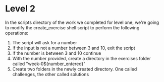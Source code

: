 # Level 2
In the scripts directory of the work we completed for level one, we're going to modify the create_exercise shell script to perform the following operations:

1. The script will ask for a number
2. If the input is not a number between 3 and 10, exit the script
3. If the number is between 3 and 10 continue
4. With the number provided, create a directory in the exercises folder called "week-0${number_entered}"
5. Create two folders in the newly created directory. One called challenges, the other called solutions


